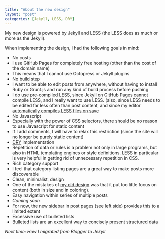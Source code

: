 ```yaml
---
title: "About the new design"
layout: "post"
categories: [Jekyll, LESS, DRY]
---
```


My new design is powered by Jekyll and LESS (the LESS does as much or more as the Jekyll).

When implementing the design, I had the following goals in mind:

 - No costs
  - I use GitHub Pages for completely free hosting (other than the cost of the domain name)
  - This means that I cannot use Octopress or Jekyll plugins
 - No build step
  - I want to be able to edit posts from anywhere, without having to install Ruby or Grunt.js and run any kind of build process before pushing
  - I do use pre-compiled LESS, since Jekyll on GitHub Pages cannot compile LESS, and I really want to use LESS.  (also, since LESS needs to be edited far less often than post content, and since my editor [automatically compiles LESS files on save](http://vswebessentials.com/features/less)
 - No Javascript
  - Especially with the power of CSS selectors, there should be no reason to use Javascript for static content
  - If I add comments, I will have to relax this restriction (since the site will no longer be purely static content)
 - [DRY](http://en.wikipedia.org/wiki/Don%27t_repeat_yourself "Don't repeat yourself") implementation
  - Repetition of data or rules is a problem not only in large programs, but also in HTML templating engines or style definitions.  LESS in particular is very helpful in getting rid of unnecessary repetition in CSS.
 - Rich category support
  -  I feel that category listing pages are a great way to make posts more discoverable
 - Clean, minimalist, design
  - One of the mistakes of [my old design](http://old-blog.slaks.net) was that it put too little focus on content (both in size and in coloring). 
 - Easy navigation within series of multiple posts
  - _Coming soon_
  - For now, the new sidebar in post pages (see left side) provides this to a limited extent
 - Excessive use of bulleted lists
  - Bulleted lists are an excellent way to concisely present structured data

_Next time: How I migrated from Blogger to Jekyll_